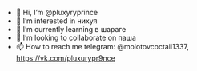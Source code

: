 - 👋 Hi, I’m @pluxyryprince
- 👀 I’m interested in нихуя
- 🌱 I’m currently learning в шараге
- 💞️ I’m looking to collaborate on паша
- 📫 How to reach me telegram: @molotovcoctail1337, https://vk.com/pluxurypr9nce

<!---
pluxyryprince/pluxyryprince is a ✨ special ✨ repository because its `README.md` (this file) appears on your GitHub profile.
You can click the Preview link to take a look at your changes.
--->
